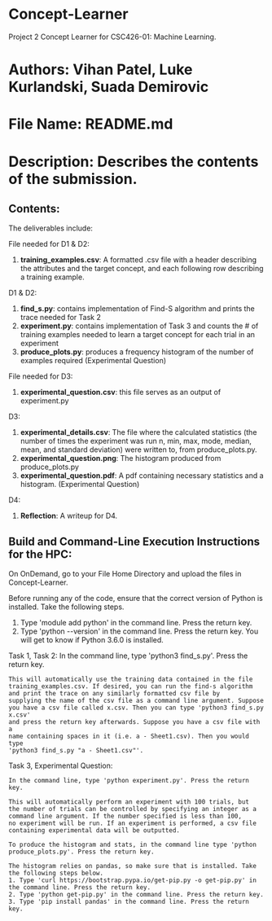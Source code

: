 # Concept-Learner
Project 2 Concept Learner for CSC426-01: Machine Learning.

# Authors: Vihan Patel, Luke Kurlandski, Suada Demirovic
# File Name: README.md
# Description: Describes the contents of the submission.

## Contents:
The deliverables include:

File needed for D1 & D2:
1. **training_examples.csv**: A formatted .csv file with a header describing the attributes and the target concept, and each following row describing a training example.

D1 & D2:
1. **find_s.py**: contains implementation of Find-S algorithm and prints the trace needed for Task 2
2. **experiment.py**: contains implementation of Task 3 and counts the # of training examples needed to learn a target concept for each trial in an experiment
3. **produce_plots.py**: produces a frequency histogram of the number of examples required (Experimental Question)

File needed for D3:
1. **experimental_question.csv**: this file serves as an output of experiment.py

D3: 
1. **experimental_details.csv**: The file where the calculated statistics (the number of times the experiment was run n, min, max, mode, median, mean, and standard deviation) were written to, from produce_plots.py. 
2. **experimental_question.png**: The histogram produced from produce_plots.py
3. **experimental_question.pdf**: A pdf containing necessary statistics and a histogram. (Experimental Question)

D4:
1. **Reflection**: A writeup for D4.

## Build and Command-Line Execution Instructions for the HPC:

On OnDemand, go to your File Home Directory and upload the files in Concept-Learner. 

Before running any of the code, ensure that the correct version of Python 
is installed. Take the following steps.
1. Type 'module add python' in the command line. Press the return key.
2. Type 'python --version' in the command line. Press the return key.
You will get to know if Python 3.6.0 is installed.

Task 1, Task 2: 
	In the command line, type 'python3 find_s.py'. Press the return key.

	This will automatically use the training data contained in the file
	training_examples.csv. If desired, you can run the find-s algorithm
	and print the trace on any similarly formatted csv file by 
	supplying the name of the csv file as a command line argument. Suppose
	you have a csv file called x.csv. Then you can type 'python3 find_s.py x.csv'
	and press the return key afterwards. Suppose you have a csv file with a
	name containing spaces in it (i.e. a - Sheet1.csv). Then you would type
	'python3 find_s.py "a - Sheet1.csv"'.

Task 3, Experimental Question:
	
	In the command line, type 'python experiment.py'. Press the return key.

	This will automatically perform an experiment with 100 trials, but 
	the number of trials can be controlled by specifying an integer as a
	command line argument. If the number specified is less than 100, 
	no experiment will be run. If an experiment is performed, a csv file
	containing experimental data will be outputted.
	
	To produce the histogram and stats, in the command line type 'python produce_plots.py'. Press the return key.

	The histogram relies on pandas, so make sure that is installed. Take the following steps below.
	1. Type 'curl https://bootstrap.pypa.io/get-pip.py -o get-pip.py' in the command line. Press the return key.
	2. Type 'python get-pip.py' in the command line. Press the return key.
	3. Type 'pip install pandas' in the command line. Press the return key.
